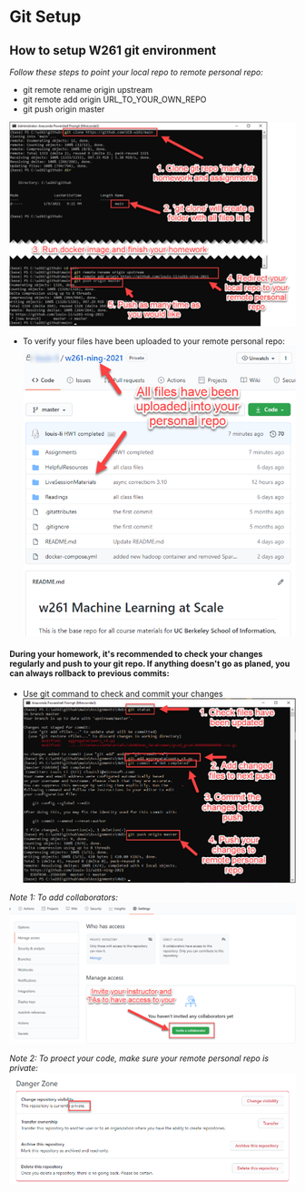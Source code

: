 # Git Setup

## How to setup W261 git environment

*Follow these steps to point your local repo to remote personal repo:*
- git remote rename origin upstream
- git remote add origin URL_TO_YOUR_OWN_REPO
- git push origin master

![alt text](./images/1.%20CloneRepo.png)

- To verify your files have been uploaded to your remote personal repo: 
![alt text](./images/2.%20RepoUpdated.png)


#### During your homework, it's recommended to check your changes regularly and push to your git repo. If anything doesn't go as planed, you can always rollback to previous commits:
- Use git command to check and commit your changes
![alt text](./images/3.%20CheckGitStatus.png)


*Note 1: To add collaborators:*
![alt text](./images/4.%20ManageRepoAccess.png)

*Note 2: To proect your code, make sure your remote personal repo is private:*
![alt text](./images/5.PrivateRepo.png)